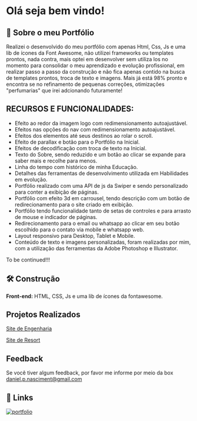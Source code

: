 
# Olá seja bem vindo!


  


## 🚀 Sobre o meu Portfólio
Realizei o desenvolvido do meu portfólio com apenas Html, Css, Js e uma lib de ícones da Font Awesome, não utilizei frameworks ou templates prontos, nada contra, mais optei em desenvolver sem utiliza los no momento para consolidar o meu aprendizado e evolução profissional, em realizar passo a passo da construção e não fica apenas contido na busca de templates prontos, troca de texto e imagens. Mais já está 98% pronto e encontra se no refinamento de pequenas correções, otimizações "perfumarias" que irei adcionando futuramente! 


## RECURSOS E FUNCIONALIDADES:

- Efeito ao redor da imagem logo com redimensionamento autoajustável.
- Efeitos nas opções do nav com redimensionamento autoajustável.
- Efeitos dos elementos até seus destinos ao rolar o scroll.
- Efeito de parallax e botão para o Portfólio na Inicial.
- Efeitos de decodificação com troca de texto na Inicial.
- Texto do Sobre, sendo reduzido e um botão ao clicar se expande para saber mais e recolhe para menos.
- Linha do tempo com histórico de minha Educação.
- Detalhes das ferramentas de desenvolvimento utilizada em Habilidades em evolução.
- Portfólio realizado com uma API de js da Swiper e sendo personalizado para conter a exibição de páginas.
- Portfólio com efeito 3d em carrousel, tendo descrição com um botão de redirecionamento para o site criado em exibição.
- Portfólio tendo funcionalidade tanto de setas de controles e para arrasto de mouse e indicador de páginas.
- Redirecionamento para o email ou whatsapp ao clicar em seu botão escolhido para o contato via mobile e whatsapp web.
- Layout responsivo para Desktop, Tablet e Mobile.
- Conteúdo de texto e imagens personalizadas, foram realizadas por mim, com a utilização das ferramentas da Adobe Photoshop e Illustrator.

To be continued!!!
## 🛠 Construção
**Front-end:** HTML, CSS, Js e uma lib de ícones da fontawesome.


## Projetos Realizados

[Site de Engenharia](https://dnengenhariaeconstrucoes.netlify.app/)

[Site de Resort](https://dnmontanharesort.netlify.app/)


## Feedback

Se você tiver algum feedback, por favor me informe por meio da box daniel.p.nasciment@gmail.com


## 🔗 Links
[![portfolio](https://img.shields.io/badge/my_portfolio-000?style=for-the-badge&logo=ko-fi&logoColor=white)](https://danielpnascimento.netlify.app/)




